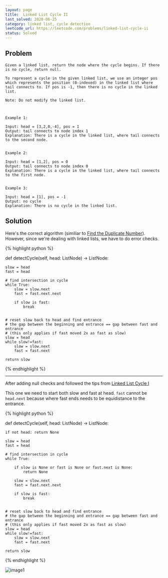 ```yaml
---
layout: page
title:  Linked List Cycle II
last_solved: 2020-06-25
category: linked list, cycle detection
leetcode_url: https://leetcode.com/problems/linked-list-cycle-ii
status: Solved
---
```


Problem
-------

```
Given a linked list, return the node where the cycle begins. If there is no cycle, return null.

To represent a cycle in the given linked list, we use an integer pos which represents the position (0-indexed) in the linked list where tail connects to. If pos is -1, then there is no cycle in the linked list.

Note: Do not modify the linked list.

 

Example 1:

Input: head = [3,2,0,-4], pos = 1
Output: tail connects to node index 1
Explanation: There is a cycle in the linked list, where tail connects to the second node.


Example 2:

Input: head = [1,2], pos = 0
Output: tail connects to node index 0
Explanation: There is a cycle in the linked list, where tail connects to the first node.


Example 3:

Input: head = [1], pos = -1
Output: no cycle
Explanation: There is no cycle in the linked list.

```

Solution
----------

Here's the correct algorithm (similiar to [Find the Duplicate Number](/problems/findTheDuplicateNumber)). However, since we're dealing with linked lists, we have to do error checks.

{% highlight python %}

def detectCycle(self, head: ListNode) -> ListNode:
    
    slow = head
    fast = head
    
    # find intersection in cycle
    while True:
        slow = slow.next
        fast = fast.next.next
        
        if slow is fast:
            break
    
    
    # reset slow back to head and find entrance
    # the gap between the beginning and entrance == gap between fast and entrance
    # (this only applies if fast moved 2x as fast as slow)
    slow = head
    while slow!=fast:
        slow = slow.next
        fast = fast.next
    
    return slow

{% endhighlight %}

_____________________


After adding null checks and followed the tips from [Linked List Cycle I](/problems/llcycle)

This one we need to start both slow and fast at head. `fast` cannot be `head.next` because where fast ends needs to be equidistance to the entrance.

{% highlight python %}

def detectCycle(self, head: ListNode) -> ListNode:
    
    if not head: return None
    
    slow = head
    fast = head
    
    # find intersection in cycle
    while True:
        
        if slow is None or fast is None or fast.next is None:
            return None
        
        slow = slow.next
        fast = fast.next.next
        
        if slow is fast:
            break
    
    
    # reset slow back to head and find entrance
    # the gap between the beginning and entrance == gap between fast and entrance
    # (this only applies if fast moved 2x as fast as slow)
    slow = head
    while slow!=fast:
        slow = slow.next
        fast = fast.next
    
    return slow

{% endhighlight %}

![image1]()